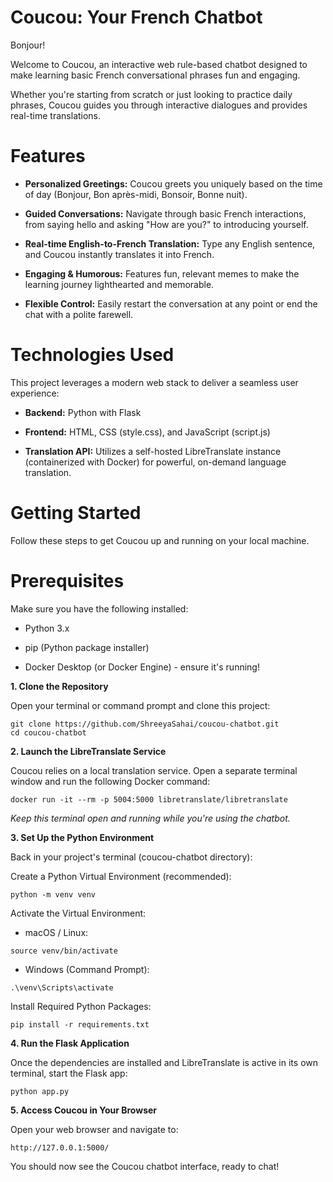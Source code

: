 # Coucou: Your French Chatbot

Bonjour! 

Welcome to Coucou, an interactive web rule-based chatbot designed to make learning basic French conversational phrases fun and engaging.

Whether you're starting from scratch or just looking to practice daily phrases, Coucou guides you through interactive dialogues and provides real-time translations.

# Features

* **Personalized Greetings:** Coucou greets you uniquely based on the time of day (Bonjour, Bon après-midi, Bonsoir, Bonne nuit).

* **Guided Conversations:** Navigate through basic French interactions, from saying hello and asking "How are you?" to introducing yourself.

* **Real-time English-to-French Translation:** Type any English sentence, and Coucou instantly translates it into French.

* **Engaging & Humorous:** Features fun, relevant memes to make the learning journey lighthearted and memorable.

* **Flexible Control:** Easily restart the conversation at any point or end the chat with a polite farewell.

# Technologies Used

This project leverages a modern web stack to deliver a seamless user experience:

* **Backend:** Python with Flask

* **Frontend:** HTML, CSS (style.css), and JavaScript (script.js)

* **Translation API:** Utilizes a self-hosted LibreTranslate instance (containerized with Docker) for powerful, on-demand language translation.

# Getting Started
Follow these steps to get Coucou up and running on your local machine.

# Prerequisites
Make sure you have the following installed:

* Python 3.x

* pip (Python package installer)

* Docker Desktop (or Docker Engine) - ensure it's running!

**1. Clone the Repository**

Open your terminal or command prompt and clone this project:
```
git clone https://github.com/ShreeyaSahai/coucou-chatbot.git
cd coucou-chatbot
```
**2. Launch the LibreTranslate Service**

Coucou relies on a local translation service. Open a separate terminal window and run the following Docker command:
```
docker run -it --rm -p 5004:5000 libretranslate/libretranslate
```
*Keep this terminal open and running while you're using the chatbot.*

**3. Set Up the Python Environment**

Back in your project's terminal (coucou-chatbot directory):

Create a Python Virtual Environment (recommended):
```
python -m venv venv
```
Activate the Virtual Environment:

* macOS / Linux:
```
source venv/bin/activate
```
* Windows (Command Prompt):
```
.\venv\Scripts\activate
```
Install Required Python Packages:
```
pip install -r requirements.txt
```
**4. Run the Flask Application**

Once the dependencies are installed and LibreTranslate is active in its own terminal, start the Flask app:
```
python app.py
```
**5. Access Coucou in Your Browser**

Open your web browser and navigate to:
```
http://127.0.0.1:5000/
```
You should now see the Coucou chatbot interface, ready to chat!
